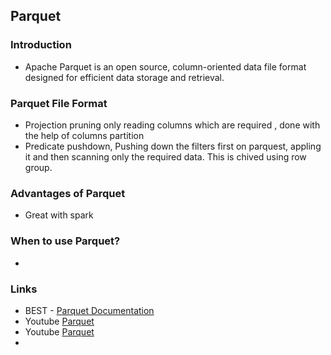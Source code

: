 ## Parquet

### Introduction
* Apache Parquet is an open source, column-oriented data file format designed for efficient data storage and retrieval.

### Parquet File Format
* Projection pruning only reading columns which are required , done with the help of columns partition
* Predicate pushdown, Pushing down the filters first on parquest, appling it and then scanning only the required data. This is chived using row group.

### Advantages of Parquet
* Great with spark 


### When to use Parquet? 
*



### Links
* BEST - [Parquet Documentation](https://parquet.apache.org/docs/overview/)
* Youtube [Parquet](https://www.youtube.com/watch?v=r2MWkYVomh4)
* Youtube [Parquet](https://www.youtube.com/watch?v=HyfGEbaZaX0)
* 